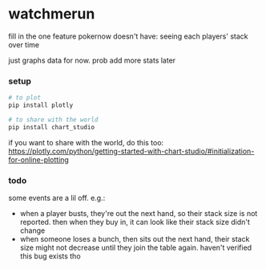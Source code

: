 # watchmerun
fill in the one feature pokernow doesn't have: seeing each players' stack over time

just graphs data for now. prob add more stats later

### setup
```bash
# to plot
pip install plotly

# to share with the world
pip install chart_studio
```
if you want to share with the world, do this too:
https://plotly.com/python/getting-started-with-chart-studio/#initialization-for-online-plotting

### todo
some events are a lil off. e.g.:
- when a player busts, they're out the next hand, so their stack size is not reported. then when they buy in, it can look like their stack size didn't change
- when someone loses a bunch, then sits out the next hand, their stack size might not decrease until they join the table again. haven't verified this bug exists tho
